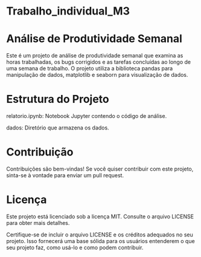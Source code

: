 # Trabalho_individual_M3

# Análise de Produtividade Semanal
Este é um projeto de análise de produtividade semanal que examina as horas trabalhadas, os bugs corrigidos e as tarefas concluídas ao longo de uma semana de trabalho. O projeto utiliza a biblioteca pandas para manipulação de dados, matplotlib e seaborn para visualização de dados.
# Estrutura do Projeto

relatorio.ipynb: Notebook Jupyter contendo o código de análise.

dados: Diretório que armazena os dados.

# Contribuição
Contribuições são bem-vindas! Se você quiser contribuir com este projeto, sinta-se à vontade para enviar um pull request.

# Licença
Este projeto está licenciado sob a licença MIT. Consulte o arquivo LICENSE para obter mais detalhes.

Certifique-se de incluir o arquivo LICENSE e os créditos adequados no seu projeto. Isso fornecerá uma base sólida para os usuários entenderem o que seu projeto faz, como usá-lo e como podem contribuir.
